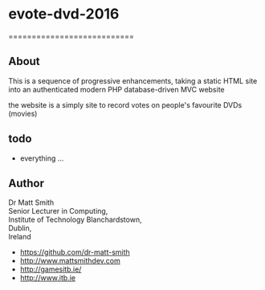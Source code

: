# evote-dvd-2016
===========================

About
-------------------------------------------------------
This is a sequence of progressive enhancements, taking a static HTML site
into an authenticated modern PHP database-driven MVC website

the website is a simply site to record votes on people's favourite DVDs (movies)

todo
-------

* everything ...


Author
-------------------------------------------------------

Dr Matt Smith
<br>Senior Lecturer in Computing,
<br>Institute of Technology Blanchardstown,
<br>Dublin, 
<br>Ireland

* https://github.com/dr-matt-smith
* http://www.mattsmithdev.com
* http://gamesitb.ie/
* http://www.itb.ie

